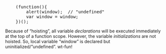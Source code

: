 <pre lang="javascript">
    (function(){
        alert(window);  // "undefined"
        var window = window;
    })();
</pre>

Because of “hoisting”, all variable *declarations* will be executed immediately at the top of a function scope. However, the variable *initializations* are not hoisted. So, local variable “window” is declared but uninitialized/”undefined”. wt-fun!
